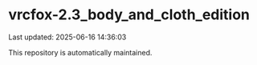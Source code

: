 # vrcfox-2.3_body_and_cloth_edition

Last updated: 2025-06-16 14:36:03

This repository is automatically maintained.
